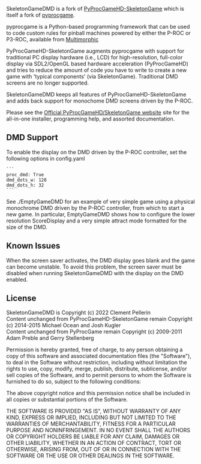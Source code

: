 SkeletonGameDMD is a fork of [PyProcGameHD-SkeletonGame](http://skeletongame.com/) which is itself a fork of [pyprocgame](http://pyprocgame.pindev.org/).

pyprocgame is a Python-based programming framework that can be used to code custom rules for pinball machines powered by either the P-ROC or P3-ROC, available from [Multimorphic](https://www.multimorphic.com/)

PyProcGameHD-SkeletonGame augments pyprocgame with support for traditional PC display hardware (i.e., LCD) for high-resolution, full-color display via SDL2/OpenGL based hardware acceleration (PyProcGameHD) and tries to reduce the amount of code you have to write to create a new game with 'typical components' (via SkeletonGame). Traditional DMD screens are no longer supported.

SkeletonGameDMD keeps all features of PyProcGameHD-SkeletonGame and adds back support for monochome DMD screens driven by the P-ROC.

Please see the [Official PyProcGameHD/SkeletonGame website](http://skeletongame.com/) site for the all-in-one installer, programming help, and assorted documentation.

## DMD Support

To enable the display on the DMD driven by the P-ROC controller, set the following options in config.yaml

    ```
    proc_dmd: True
    dmd_dots_w: 128
    dmd_dots_h: 32
    ```

See ./EmptyGameDMD for an example of very simple game using a physical monochrome DMD driven by the P-ROC controller, from which to start a new game.
In particular, EmptyGameDMD shows how to configure the lower resolution ScoreDisplay and a very simple attract mode formatted for the size of the DMD.

## Known Issues

When the screen saver activates, the DMD display goes blank and the game can become unstable. To avoid this problem, the screen saver must be disabled when running SkeletonGameDMD with the display on the DMD enabled. 

## License

SkeletonGameDMD is Copyright (c) 2022 Clement Pellerin  
Content unchanged from PyProcGameHD-SkeletonGame remain Copyright (c) 2014-2015 Michael Ocean and Josh Kugler  
Content unchanged from PyProcGame remain Copyright (c) 2009-2011 Adam Preble and Gerry Stellenberg

Permission is hereby granted, free of charge, to any person obtaining a copy
of this software and associated documentation files (the "Software"), to deal
in the Software without restriction, including without limitation the rights
to use, copy, modify, merge, publish, distribute, sublicense, and/or sell
copies of the Software, and to permit persons to whom the Software is
furnished to do so, subject to the following conditions:

The above copyright notice and this permission notice shall be included in
all copies or substantial portions of the Software.

THE SOFTWARE IS PROVIDED "AS IS", WITHOUT WARRANTY OF ANY KIND, EXPRESS OR
IMPLIED, INCLUDING BUT NOT LIMITED TO THE WARRANTIES OF MERCHANTABILITY,
FITNESS FOR A PARTICULAR PURPOSE AND NONINFRINGEMENT. IN NO EVENT SHALL THE
AUTHORS OR COPYRIGHT HOLDERS BE LIABLE FOR ANY CLAIM, DAMAGES OR OTHER
LIABILITY, WHETHER IN AN ACTION OF CONTRACT, TORT OR OTHERWISE, ARISING FROM,
OUT OF OR IN CONNECTION WITH THE SOFTWARE OR THE USE OR OTHER DEALINGS IN
THE SOFTWARE.
